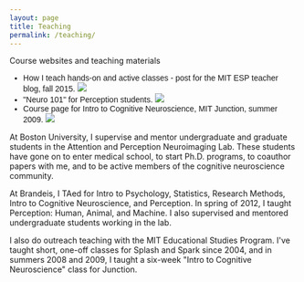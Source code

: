 ```yaml
---
layout: page
title: Teaching
permalink: /teaching/
---
```


<div class="callout">
Course websites and teaching materials
  <span style="font-family: Helvetica,Arial,sans-serif">
   <ul>
   <li>How I teach hands-on and active classes - post for the MIT ESP teacher blog, fall 2015. <a href="http://mitesp.tumblr.com/post/132883469383/how-i-teach-hands-on-and-active-classes"><img src="{{ "/img/web.svg" | prepend: site.baseurl | prepend: site.url}}" /></a></li>
   <li>"Neuro 101" for Perception students. <a href="/pdf/neuro101.pdf"><img src="{{ "/img/pdf.svg" | prepend: site.baseurl | prepend: site.url}}" /></a></li>
   <li>Course page for Intro to Cognitive Neuroscience, MIT Junction, summer 2009. <a href="http://people.brandeis.edu/~anoyce/teaching/junction09.html"><img src="{{ "/img/web.svg" | prepend: site.baseurl | prepend: site.url}}" /></a></li>
   </ul>
  </span>
 </div>

At Boston University, I supervise and mentor undergraduate and graduate students in the Attention and Perception Neuroimaging Lab. These students have gone on to enter medical school, to start Ph.D. programs, to coauthor papers with me, and to be active members of the cognitive neuroscience community.

At Brandeis, I TAed for Intro to Psychology, Statistics, Research Methods, Intro to Cognitive Neuroscience, and Perception. In spring of 2012, I taught Perception: Human, Animal, and Machine. I also supervised and mentored undergraduate students working in the lab.

I also do outreach teaching with the MIT Educational Studies Program. I've taught short, one-off classes for Splash and Spark since 2004, and in summers 2008 and 2009, I taught a six-week "Intro to Cognitive Neuroscience" class for Junction.

